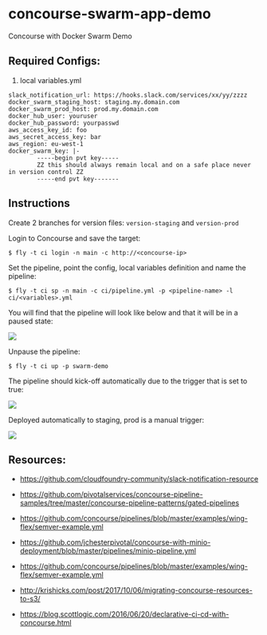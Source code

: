 # concourse-swarm-app-demo
Concourse with Docker Swarm Demo

## Required Configs:

1. local variables.yml

```
slack_notification_url: https://hooks.slack.com/services/xx/yy/zzzz
docker_swarm_staging_host: staging.my.domain.com
docker_swarm_prod_host: prod.my.domain.com
docker_hub_user: youruser
docker_hub_password: yourpasswd
aws_access_key_id: foo
aws_secret_access_key: bar
aws_region: eu-west-1
docker_swarm_key: |-
        -----begin pvt key-----
        ZZ this should always remain local and on a safe place never in version control ZZ
        -----end pvt key-------
```

## Instructions

Create 2 branches for version files: `version-staging` and `version-prod`

Login to Concourse and save the target:

```
$ fly -t ci login -n main -c http://<concourse-ip>
```

Set the pipeline, point the config, local variables definition and name the pipeline:

```
$ fly -t ci sp -n main -c ci/pipeline.yml -p <pipeline-name> -l ci/<variables>.yml
```

You will find that the pipeline will look like below and that it will be in a paused state:

![](https://user-images.githubusercontent.com/567298/54060759-96dfd800-4206-11e9-9236-e3b86783417c.png)


Unpause the pipeline:

```
$ fly -t ci up -p swarm-demo
```

The pipeline should kick-off automatically due to the trigger that is set to true:

![](https://user-images.githubusercontent.com/567298/54060811-cbec2a80-4206-11e9-8de7-a0b308f20cef.png)

Deployed automatically to staging, prod is a manual trigger:

![](https://user-images.githubusercontent.com/567298/54060991-8e3bd180-4207-11e9-9726-2c01ca10d24a.png)


## Resources:

- https://github.com/cloudfoundry-community/slack-notification-resource
- https://github.com/pivotalservices/concourse-pipeline-samples/tree/master/concourse-pipeline-patterns/gated-pipelines
- https://github.com/concourse/pipelines/blob/master/examples/wing-flex/semver-example.yml
- https://github.com/jchesterpivotal/concourse-with-minio-deployment/blob/master/pipelines/minio-pipeline.yml
- https://github.com/concourse/pipelines/blob/master/examples/wing-flex/semver-example.yml

- http://krishicks.com/post/2017/10/06/migrating-concourse-resources-to-s3/
- https://blog.scottlogic.com/2016/06/20/declarative-ci-cd-with-concourse.html
